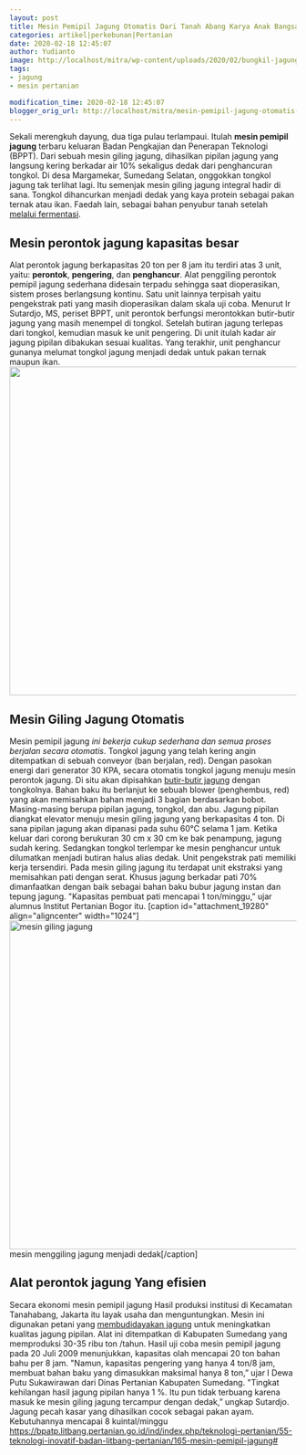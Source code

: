```yaml
---
layout: post
title: Mesin Pemipil Jagung Otomatis Dari Tanah Abang Karya Anak Bangsa
categories: artikel|perkebunan|Pertanian
date: 2020-02-18 12:45:07
author: Yudianto
image: http://localhost/mitra/wp-content/uploads/2020/02/bungkil-jagung_1280x738-1.jpg
tags:
- jagung
- mesin pertanian

modification_time: 2020-02-18 12:45:07
blogger_orig_url: http://localhost/mitra/mesin-pemipil-jagung-otomatis-dari.html
---
```


Sekali merengkuh dayung, dua tiga pulau terlampaui. Itulah <strong>mesin pemipil jagung</strong> terbaru keluaran Badan Pengkajian dan Penerapan Teknologi (BPPT). Dari sebuah mesin giling jagung, dihasilkan pipilan jagung yang langsung kering berkadar air 10% sekaligus dedak dari penghancuran tongkol.
Di desa Margamekar, Sumedang Selatan, onggokkan tongkol jagung tak terlihat lagi. Itu semenjak mesin giling jagung integral hadir di sana. Tongkol dihancurkan menjadi dedak yang kaya protein sebagai pakan ternak atau ikan. Faedah lain, sebagai bahan penyubur tanah setelah <a href="http://127.0.0.1/mitra/sistem-tanam-jajar-legowo-tanaman.html">melalui fermentasi</a>.
<h2>Mesin perontok jagung kapasitas besar</h2>
Alat perontok jagung berkapasitas 20 ton per 8 jam itu terdiri atas 3 unit, yaitu: <strong>perontok</strong>, <strong>pengering</strong>, dan <strong>penghancur</strong>. Alat penggiling perontok pemipil jagung sederhana didesain terpadu sehingga saat dioperasikan, sistem proses berlangsung kontinu. Satu unit lainnya terpisah yaitu pengekstrak pati yang masih dioperasikan dalam skala uji coba.
Menurut Ir Sutardjo, MS, periset BPPT, unit perontok berfungsi merontokkan butir-butir jagung yang masih menempel di tongkol. Setelah butiran jagung terlepas dari tongkol, kemudian masuk ke unit pengering. Di unit itulah kadar air jagung pipilan dibakukan sesuai kualitas. Yang terakhir, unit penghancur gunanya melumat tongkol jagung menjadi dedak untuk pakan ternak maupun ikan.
<img class="aligncenter wp-image-19281 size-large" src="http://127.0.0.1/mitra/wp-content/uploads/2020/02/mesin-pemipil-1024x576.jpg" alt="" width="1024" height="576" />
<h2>Mesin Giling Jagung Otomatis</h2>
Mesin pemipil jagung<em> ini bekerja cukup sederhana dan semua proses berjalan secara otomatis</em>. Tongkol jagung yang telah kering angin ditempatkan di sebuah conveyor (ban berjalan, red). Dengan pasokan energi dari generator 30 KPA, secara otomatis tongkol jagung menuju mesin perontok jagung.
Di situ akan dipisahkan <a href="http://127.0.0.1/mitra/bibit-jagung-hibrida-terbaik-golden.html">butir-butir jagung</a> dengan tongkolnya. Bahan baku itu berlanjut ke sebuah blower (penghembus, red) yang akan memisahkan bahan menjadi 3 bagian berdasarkan bobot. Masing-masing berupa pipilan jagung, tongkol, dan abu.
Jagung pipilan diangkat elevator menuju mesin giling jagung yang berkapasitas 4 ton. Di sana pipilan jagung akan dipanasi pada suhu 60°C selama 1 jam. Ketika keluar dari corong berukuran 30 cm x 30 cm ke bak penampung, jagung sudah kering. Sedangkan tongkol terlempar ke mesin penghancur untuk dilumatkan menjadi butiran halus alias dedak.
Unit pengekstrak pati memiliki kerja tersendiri. Pada <span class="keyword _ngcontent-zoi-124" aria-hidden="false">mesin giling jagung</span> itu terdapat unit ekstraksi yang memisahkan pati dengan serat.
Khusus jagung berkadar pati 70% dimanfaatkan dengan baik sebagai bahan baku bubur jagung instan dan tepung jagung. "Kapasitas pembuat pati mencapai 1 ton/minggu,” ujar alumnus Institut Pertanian Bogor itu.
[caption id="attachment_19280" align="aligncenter" width="1024"]<img class="wp-image-19280 size-large" src="http://127.0.0.1/mitra/wp-content/uploads/2020/02/mesin-giling-jagung-1024x576.jpg" alt="mesin giling jagung" width="1024" height="576" /> mesin menggiling jagung menjadi dedak[/caption]
<h2>Alat perontok jagung Yang efisien</h2>
Secara ekonomi mesin pemipil jagung Hasil produksi institusi di Kecamatan Tanahabang, Jakarta itu layak usaha dan menguntungkan. Mesin ini digunakan petani yang <a href="http://127.0.0.1/mitra/budidaya-jagung-tanah-pasir-sprinkler.html">membudidayakan jagung</a> untuk meningkatkan kualitas jagung pipilan. Alat ini ditempatkan di Kabupaten Sumedang yang memproduksi 30-35 ribu ton /tahun.
Hasil uji coba mesin pemipil jagung pada 20 Juli 2009 menunjukkan, kapasitas olah mencapai 20 ton bahan bahu per 8 jam. "Namun, kapasitas pengering yang hanya 4 ton/8 jam, membuat bahan baku yang dimasukkan maksimal hanya 8 ton,” ujar I Dewa Putu Sukawirawan dari Dinas Pertanian Kabupaten Sumedang.
"Tingkat kehilangan hasil jagung pipilan hanya 1 %. Itu pun tidak terbuang karena masuk ke mesin giling jagung tercampur dengan dedak,” ungkap Sutardjo. Jagung pecah kasar yang dihasilkan cocok sebagai pakan ayam. Kebutuhannya mencapai 8 kuintal/minggu
<a href="https://web.archive.org/web/20190917173444/http://bpatp.litbang.pertanian.go.id:80/ind/index.php/teknologi-pertanian/55-teknologi-inovatif-badan-litbang-pertanian/165-mesin-pemipil-jagung">https://bpatp.litbang.pertanian.go.id/ind/index.php/teknologi-pertanian/55-teknologi-inovatif-badan-litbang-pertanian/165-mesin-pemipil-jagung#</a>
